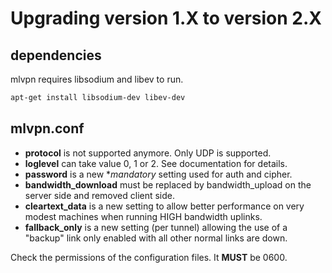 Upgrading version 1.X to version 2.X
====================================

dependencies
------------
mlvpn requires libsodium and libev to run.

```sh
apt-get install libsodium-dev libev-dev
```

mlvpn.conf
----------

  * **protocol** is not supported anymore. Only UDP is supported.
  * **loglevel** can take value 0, 1 or 2. See documentation for details.
  * **password** is a new **mandatory* setting used for auth and cipher.
  * **bandwidth_download** must be replaced by bandwidth_upload on the server
    side and removed client side.
  * **cleartext_data** is a new setting to allow better performance on very
    modest machines when running HIGH bandwidth uplinks.
  * **fallback_only** is a new setting (per tunnel) allowing the use of a
    "backup" link only enabled with all other normal links are down.



Check the permissions of the configuration files. It **MUST** be 0600.